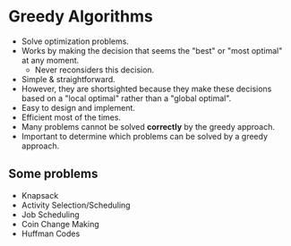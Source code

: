 # Greedy Algorithms

- Solve optimization problems.
- Works by making the decision that seems the "best" or "most optimal" at any moment.
    - Never reconsiders this decision.
- Simple & straightforward.
- However, they are shortsighted because they make these decisions based on a "local optimal" rather than a "global optimal".
- Easy to design and implement.
- Efficient most of the times.
- Many problems cannot be solved **correctly** by the greedy approach.
- Important to determine which problems can be solved by a greedy approach.

## Some problems
- Knapsack
- Activity Selection/Scheduling
- Job Scheduling
- Coin Change Making
- Huffman Codes
